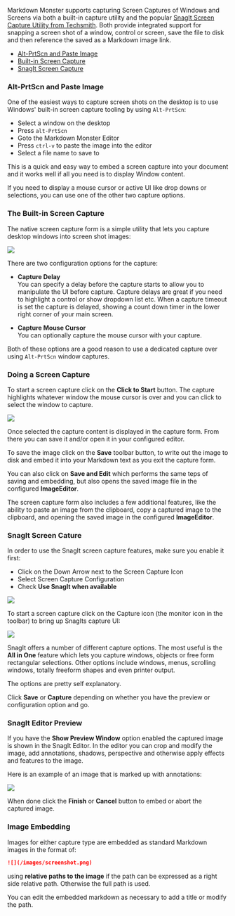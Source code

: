 ﻿Markdown Monster supports capturing Screen Captures of Windows and Screens via both a built-in capture utility and the popular [SnagIt Screen Capture Utility from Techsmith](http://techsmith.com/snagit). Both provide integrated support for snapping a screen shot of a window, control or screen, save the file to disk and then reference the saved as a Markdown image link.

* [Alt-PrtScn and Paste Image](#PrtScn)
* [Built-in Screen Capture](#Built-in)
* [SnagIt Screen Capture](#SnagIt)

<a name="PrtScn"></a>
### Alt-PrtScn and Paste Image
One of the easiest ways to capture screen shots on the desktop is to use Windows' built-in screen capture tooling by using `Alt-PrtScn`:

* Select a window on the desktop
* Press `alt-PrtScn` 
* Goto the Markdown Monster Editor
* Press `ctrl-v` to paste the image into the editor
* Select a file name to save to

This is a quick and easy way to embed a screen capture into your document and it works well if all you need is to display Window content.

If you need to display a mouse cursor or active UI like drop downs or selections, you can use one of the other two capture options.

<a name="Built-in"></a>
### The Built-in Screen Capture
The native screen capture form is a simple utility that lets you capture desktop windows into screen shot images:

![](/images/screencaptureform.png)


There are two configuration options for the capture:

* **Capture Delay**  
You can specify a delay before the capture starts to allow you to manipulate the UI before capture. Capture delays are great if you need to highlight a control or show dropdown list etc. When a capture timeout is set the capture is delayed, showing a count down timer in the lower right corner of your main screen.

* **Capture Mouse Cursor**  
You can optionally capture the mouse cursor with your capture.

Both of these options are a good reason to use a dedicated capture over using `Alt-PrtScn` window captures.

### Doing a Screen Capture
To start a screen capture click on the **Click to Start** button.   The capture highlights whatever window the mouse cursor is over and you can click to select the window to capture.

![](/images/ClassicScreenCapture.gif)

Once selected the capture content is displayed in the capture form. From there you can save it and/or open it in your configured editor.

To save the image click on the **Save** toolbar button, to write out the image to disk and embed it into your Markdown text as you exit the capture form.

You can also click on **Save and Edit** which performs the same teps of saving and embedding, but also opens the saved image file in the configured **ImageEditor**.

The screen capture form also includes a few additional features, like the ability to paste an image from the clipboard, copy a captured image to the clipboard, and opening the saved image in the configured **ImageEditor**.

<a name="SnagIt"></a>
### SnagIt Screen Cature
In order to use the SnagIt screen capture features, make sure you enable it first:

* Click on the Down Arrow next to the Screen Capture Icon 
* Select Screen Capture Configuration
* Check **Use SnagIt when available**

![](/images/snagitcaptureaddin.png)


To start a screen capture click on the Capture icon (the monitor icon in the toolbar) to bring up SnagIts capture UI:

![](/images/SnagItScreenCapture.gif)


SnagIt offers a number of different capture options. The most useful is the **All in One** feature which lets you capture windows, objects or free form rectangular selections. Other options include windows, menus, scrolling windows, totally freeform shapes and even printer output.

The options are pretty self explanatory.

Click **Save** or **Capture** depending on whether you have the preview or configuration option and go.

### SnagIt Editor Preview
If you have the **Show Preview Window** option enabled the captured image is shown in the SnagIt Editor. In the editor you can crop and modify the image, add annotations, shadows, perspective and otherwise apply effects and features to the image.

Here is an example of an image that is marked up with annotations:

![](/images/SnagItEditor.png)

When done click the **Finish** or **Cancel** button to embed or abort the captured image.

### Image Embedding
Images for either capture type are embedded as standard Markdown images in the format of:

```Markdown
![](/images/screenshot.png)
```
using **relative paths to the image** if the path can be expressed as a right side relative path. Otherwise the full path is used. 

You can edit the embedded markdown as necessary to add a title or modify the path.